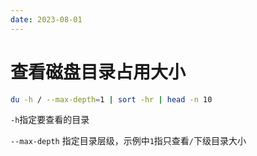 ```yaml
---
date: 2023-08-01
---
```

# 查看磁盘目录占用大小

```sh
du -h / --max-depth=1 | sort -hr | head -n 10
```

`-h`指定要查看的目录

`--max-depth` 指定目录层级，示例中`1`指只查看`/`下级目录大小
